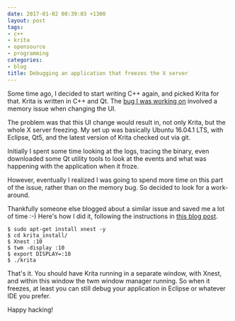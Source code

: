 ```yaml
---
date: 2017-01-02 00:39:03 +1300
layout: post
tags:
- c++
- krita
- opensource
- programming
categories:
- blog
title: Debugging an application that freezes the X server
---
```


Some time ago, I decided to start writing C++ again, and picked Krita for that.
Krita is written in C++ and Qt. The [bug I was working on](https://bugs.kde.org/show_bug.cgi?id=366741)
involved a memory issue when changing the UI.

The problem was that this UI change would result in, not only Krita, but the whole
X server freezing. My set up was basically Ubuntu 16.04.1 LTS, with Eclipse, Qt5,
and the latest version of Krita checked out via git.

Initially I spent some time looking at the logs, tracing the binary, even downloaded
some Qt utility tools to look at the events and what was happening with the application
when it froze.

However, eventually I realized I was going to spend more time on this part of the
issue, rather than on the memory bug. So decided to look for a work-around.

Thankfully someone else blogged about a similar issue and saved me a lot of time :-)
Here's how I did it, following the instructions in
[this blog post](http://www.geany.org/manual/gtk/gtk-faq/x462.html).

```shell
$ sudo apt-get install xnest -y
$ cd krita_install/
$ Xnest :10
$ twm -display :10
$ export DISPLAY=:10
$ ./krita
```

That's it. You should have Krita running in a separate window, with Xnest, and within
this window the twm window manager running. So when it freezes, at least you can still
debug your application in Eclipse or whatever IDE you prefer.

Happy hacking!
